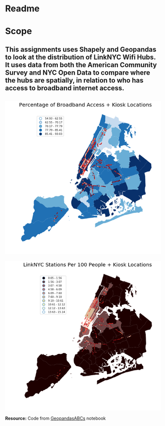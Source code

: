 # Readme

# Scope
This assignments uses **Shapely and Geopandas** to look at the **distribution of LinkNYC Wifi Hubs**. It uses data from both the **American Community Survey** and **NYC Open Data** to compare where the hubs are spatially, in relation to who has access to broadband internet access. 
---
![output1](broadband_link.png)
---
![output2](link_per100.png)


**Resource:** Code from [GeopandasABCs](https://github.com/fedhere/PUI2017_fb55/blob/master/HW9_fb55/pandasGeospatialABC.ipynb) notebook 
